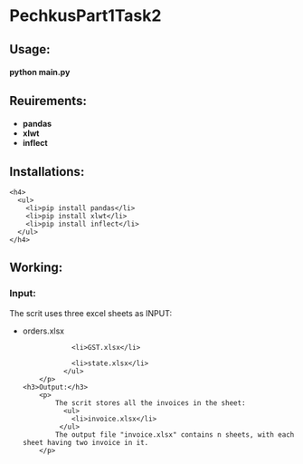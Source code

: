 # PechkusPart1Task2


<h2>Usage:</h2>
<h4>python main.py</h4>

<h2>Reuirements:</h2>
	<h4>
	  <ul>
	  	<li>pandas</li>
	  	<li>xlwt</li>
	  	<li>inflect</li>
	  </ul>
	</h4>

<h2>Installations:</h2>

	<h4>
	  <ul>
	  	<li>pip install pandas</li>
	  	<li>pip install xlwt</li>
	  	<li>pip install inflect</li>
	  </ul>
	</h4>

<h2>Working:</h2>
	<h3>Input:</h3>
		<p>
			The scrit uses three excel sheets as INPUT:
			  <ul>
			  	<li>orders.xlsx</li>

			  	<li>GST.xlsx</li>

			  	<li>state.xlsx</li>
			  </ul>
		</p>
    <h3>Output:</h3>
		<p>
			The scrit stores all the invoices in the sheet:
			  <ul>
			  	<li>invoice.xlsx</li>
			 </ul>
			The output file "invoice.xlsx" contains n sheets, with each sheet having two invoice in it.
		</p>